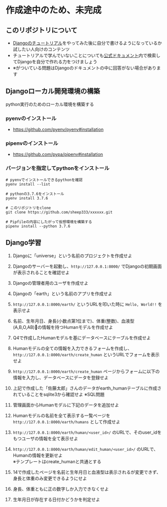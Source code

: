 # 作成途中のため、未完成

## このリポジトリについて
- [Djangoのチュートリアル](https://docs.djangoproject.com/ja/3.0/intro/tutorial01/)をやってみた後に自分で書けるようになっているか試したい人向けのコンテンツ
- チュートリアルで学んでいないことについても[公式ドキュメント](https://docs.djangoproject.com/ja/3.0/)内で検索してDjangoを自分で作れる力をつけましょう
- ※がついている問題はDjangoのドキュメントの中に回答がない場合があります

## Djangoローカル開発環境の構築
python実行のためのローカル環境を構築する

### pyenvのインストール
- https://github.com/pyenv/pyenv#installation

### pipenvのインストール
- https://github.com/pypa/pipenv#installation

### バージョンを指定してpythonをインストール

```
# pyenvでインストールできるpythonを確認
pyenv install --list

# pythonの3.7.6をインストール
pyenv install 3.7.6

# このリポジトリをclone
git clone https://github.com/sheep333/xxxxxx.git

# Pipfileの内容にしたがって仮想環境を構築する
pipenv install --python 3.7.6
```

## Django学習

1. Djangoに「universe」という名前のプロジェクトを作成せよ

2. Djangoのサーバーを起動し、`http://127.0.0.1:8000/` でDjangoの初期画面が表示されることを確認せよ

3. Djangoの管理者用のユーザを作成せよ

4. Djangoの「earth」という名前のアプリを作成せよ

5. `http://127.0.0.1:8000/earth/` というURLを叩いた時に `Hello, World!!` を表示せよ

6. 名前、生年月日、身長(小数点第1位まで)、体重(整数)、血液型(A,B,O,AB)の情報を持つHumanモデルを作成せよ

7. Q4で作成したHumanモデルを基にデータベースにテーブルを作成せよ

8. Humanモデルの全ての情報を入力できるフォームを作成し、`http://127.0.0.1:8000/earth/create_human` というURLでフォームを表示せよ

9.  `http://127.0.0.1:8000/earth/create_human` ページからフォームに以下の情報を入力し、データベースにデータを登録せよ

10. 上記で作成した「佐藤太郎」さんのデータがearth_humanテーブルに作成されていることをsqlite3から確認せよ ※SQL問題

11. 管理画面からHumanモデルに下記のデータを追加せよ

12. Humanモデルの名前を全て表示する一覧ページを `http://127.0.0.1:8000/earth/humans` として作成せよ

13. `http://127.0.0.1:8000/earth/human/<user_id>/` のURLで、そのuser_idをもつユーザの情報を全て表示せよ

14. `http://127.0.0.1:8000/earth/human/edit_human/<user_id>/` のURLで、Humanの情報を更新せよ  
    ※テンプレートはcreate_humanと共通とする

15. 14で作成したページを名前と生年月日と血液型は表示されるが変更できず、身長と体重のみ変更できるようにせよ

16. 身長、体重ともに正の数字しか入力できなくせよ

17. 生年月日が存在する日付かどうかを判定せよ


